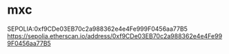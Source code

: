 # mxc


SEPOLIA:0xf9CDe03EB70c2a988362e4e4Fe999F0456aa77B5
https://sepolia.etherscan.io/address/0xf9CDe03EB70c2a988362e4e4Fe999F0456aa77B5